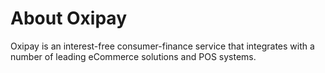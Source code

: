 # About Oxipay 

Oxipay is an interest-free consumer-finance service that integrates with a number of leading eCommerce solutions and POS systems.
